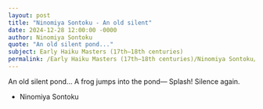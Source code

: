 ```yaml
---
layout: post
title: "Ninomiya Sontoku - An old silent"
date: 2024-12-28 12:00:00 -0000
author: Ninomiya Sontoku
quote: "An old silent pond..."
subject: Early Haiku Masters (17th–18th centuries)
permalink: /Early Haiku Masters (17th–18th centuries)/Ninomiya Sontoku/Ninomiya Sontoku - An old silent
---
```


An old silent pond...
A frog jumps into the pond—
Splash! Silence again.

- Ninomiya Sontoku
